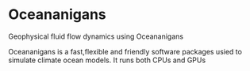 # Oceananigans
Geophysical fluid flow dynamics using Oceananigans

Oceananigans is a fast,flexible and friendly software packages usied to simulate climate ocean models. It runs both CPUs and GPUs
